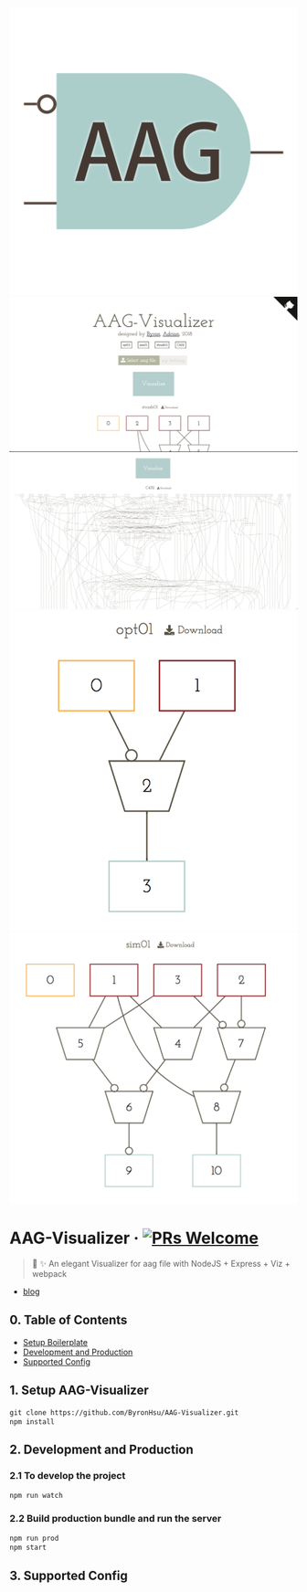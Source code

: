 ![logo](https://github.com/ByronHsu/AAG-Visualizer/blob/master/src/assets/logo.png)
![1](https://github.com/ByronHsu/AAG-Visualizer/blob/master/src/assets/1.png)
![2](https://github.com/ByronHsu/AAG-Visualizer/blob/master/src/assets/2.png)
![3](https://github.com/ByronHsu/AAG-Visualizer/blob/master/src/assets/3.png)
![4](https://github.com/ByronHsu/AAG-Visualizer/blob/master/src/assets/4.png)

# AAG-Visualizer &middot; [![PRs Welcome](https://img.shields.io/badge/PRs-welcome-brightgreen.svg?style=flat-square)](http://makeapullrequest.com)
> 🎉 ✨ An elegant Visualizer for aag file with NodeJS + Express + Viz + webpack 

- [blog](https://github.com/ByronHsu/AAG-Visualizer)

## 0. Table of Contents  
- [Setup Boilerplate](#1-setup-boilerplate)
- [Development and Production](#2-development-and-production)
- [Supported Config](#3-supported-config)

## 1. Setup AAG-Visualizer
```
git clone https://github.com/ByronHsu/AAG-Visualizer.git
npm install
```

## 2. Development and Production

### 2.1 To develop the project

```
npm run watch
```

### 2.2 Build production bundle and run the server

```
npm run prod
npm start
```

## 3. Supported Config